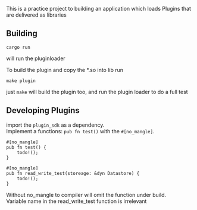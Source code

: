 This is a practice project to building an application which loads Plugins that are delivered as libraries  

## Building
```
cargo run
```
will run the pluginloader  
  
To build the plugin and copy the *.so into lib run 
```
make plugin
```
just `make` will build the plugin too, and run the plugin loader to do a full test

## Developing Plugins
import the `plugin_sdk` as a dependency.  
Implement a functions: `pub fn test()` with the `#[no_mangle]`.  
```
#[no_mangle]
pub fn test() {
    todo!();
}

#[no_mangle]
pub fn read_write_test(storeage: &dyn Datastore) {
    todo!();
}
```
Without no_mangle to compiler will omit the function under build.  
Variable name in the read_write_test function is irrelevant